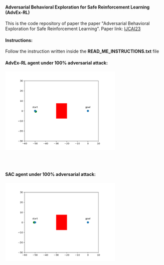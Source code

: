 #### Adversarial Behavioral Exploration for Safe Reinforcement Learning  (AdvEx-RL)
This is the code repository of paper the paper "Adversarial Behavioral Exploration for Safe Reinforcement Learning". Paper link: [IJCAI23](https://www.ijcai.org/proceedings/2023/54)

#### Instructions:
Follow the instruction written inside the **READ_ME_INSTRUCTIONS.txt** file

#### AdvEx-RL agent under 100% adversarial attack:
<img src="rendered_fig.gif" width="350" height="250"/>

<br><br>

#### SAC agent under 100% adversarial attack:
<img src="SAC_rendered_fig.gif" width="350" height="250"/>


